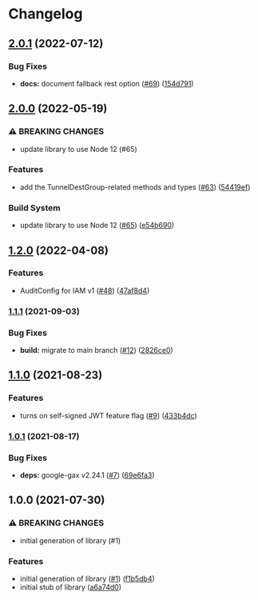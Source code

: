 # Changelog

## [2.0.1](https://github.com/googleapis/nodejs-iap/compare/v2.0.0...v2.0.1) (2022-07-12)


### Bug Fixes

* **docs:** document fallback rest option ([#69](https://github.com/googleapis/nodejs-iap/issues/69)) ([154d791](https://github.com/googleapis/nodejs-iap/commit/154d791460661c13822104cb8464ff726a2a905b))

## [2.0.0](https://github.com/googleapis/nodejs-iap/compare/v1.2.0...v2.0.0) (2022-05-19)


### ⚠ BREAKING CHANGES

* update library to use Node 12 (#65)

### Features

* add the TunnelDestGroup-related methods and types ([#63](https://github.com/googleapis/nodejs-iap/issues/63)) ([54419ef](https://github.com/googleapis/nodejs-iap/commit/54419efb8876f0705bfde529f160da2a58ec2c71))


### Build System

* update library to use Node 12 ([#65](https://github.com/googleapis/nodejs-iap/issues/65)) ([e54b690](https://github.com/googleapis/nodejs-iap/commit/e54b690de51e2287ef416e58d2169b36247cd4dc))

## [1.2.0](https://github.com/googleapis/nodejs-iap/compare/v1.1.1...v1.2.0) (2022-04-08)


### Features

* AuditConfig for IAM v1 ([#48](https://github.com/googleapis/nodejs-iap/issues/48)) ([47af8d4](https://github.com/googleapis/nodejs-iap/commit/47af8d42fa116d8da4defd9a23312a4fe9c035c8))

### [1.1.1](https://www.github.com/googleapis/nodejs-iap/compare/v1.1.0...v1.1.1) (2021-09-03)


### Bug Fixes

* **build:** migrate to main branch ([#12](https://www.github.com/googleapis/nodejs-iap/issues/12)) ([2826ce0](https://www.github.com/googleapis/nodejs-iap/commit/2826ce0cb7ed7573d02665410f91dd40c3ad08c2))

## [1.1.0](https://www.github.com/googleapis/nodejs-iap/compare/v1.0.1...v1.1.0) (2021-08-23)


### Features

* turns on self-signed JWT feature flag ([#9](https://www.github.com/googleapis/nodejs-iap/issues/9)) ([433b4dc](https://www.github.com/googleapis/nodejs-iap/commit/433b4dcf15296a5760d2aa667ef94485e8993380))

### [1.0.1](https://www.github.com/googleapis/nodejs-iap/compare/v1.0.0...v1.0.1) (2021-08-17)


### Bug Fixes

* **deps:** google-gax v2.24.1 ([#7](https://www.github.com/googleapis/nodejs-iap/issues/7)) ([69e6fa3](https://www.github.com/googleapis/nodejs-iap/commit/69e6fa3a726cdc5dc9205b470813b67c5712857c))

## 1.0.0 (2021-07-30)


### ⚠ BREAKING CHANGES

* initial generation of library (#1)

### Features

* initial generation of library ([#1](https://www.github.com/googleapis/nodejs-iap/issues/1)) ([f1b5db4](https://www.github.com/googleapis/nodejs-iap/commit/f1b5db47a30588fdce6bb2a262152a07075ecfef))
* initial stub of library ([a6a74d0](https://www.github.com/googleapis/nodejs-iap/commit/a6a74d07688051b87741c857824879ea3bfb1f01))
